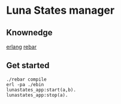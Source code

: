 # Luna States manager

## Knownedge

[erlang](http://www.erlang.org/)
[rebar](https://github.com/basho/rebar/wiki)


## Get started

```
./rebar compile
erl -pa ./ebin
lunastates_app:start(a,b).
lunastates_app:stop(a).

```